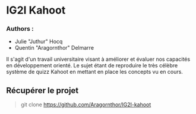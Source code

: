 # IG2I Kahoot
### Authors : 
 * Julie "Juthur" Hocq
 * Quentin "Aragornthor" Delmarre

Il s'agit d'un travail universitaire visant à améliorer et évaluer nos capacités en développement orienté.
Le sujet étant de reproduire le très célèbre système de quizz Kahoot en mettant en place les concepts vu en cours.

## Récupérer le projet

> git clone https://github.com/Aragornthor/IG2I-kahoot
